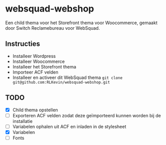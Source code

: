 # websquad-webshop
Een child thema voor het Storefront thema voor Woocommerce, gemaakt door Switch Reclamebureau voor WebSquad.

## Instructies
- Installeer Wordpress
- Installeer Woocommerce
- Installeer het Storefront thema
- Importeer ACF velden
- Installeer en activeer dit WebSquad thema ```git clone git@github.com:RLKevin/websquad-webshop.git```

## TODO
- [x] Child thema opstellen
- [ ] Exporteren ACF velden zodat deze geïmporteerd kunnen worden bij de installatie
- [ ] Variabelen ophalen uit ACF en inladen in de stylesheet
 - [x] Variabelen
 - [ ] Fonts